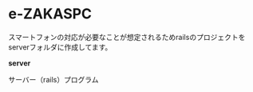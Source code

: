 e-ZAKASPC
=========

スマートフォンの対応が必要なことが想定されるためrailsのプロジェクトをserverフォルダに作成してます。

**server**

サーバー（rails）プログラム
